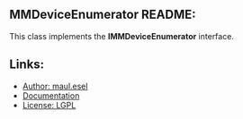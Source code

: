 ## MMDeviceEnumerator README:
This class implements the **IMMDeviceEnumerator** interface.

## Links:
* [Author: maul.esel](https://github.com/maul-esel)
* [Documentation](http://maul-esel.github.com/COM-Classes/master/MMDeviceEnumerator)
* [License: LGPL](http://www.gnu.org/licenses/lgpl-2.1.txt)